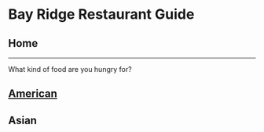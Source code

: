 # Bay Ridge Restaurant Guide
## Home
---
What kind of food are you hungry for?
## [American](american/american.md)
## Asian
## 

